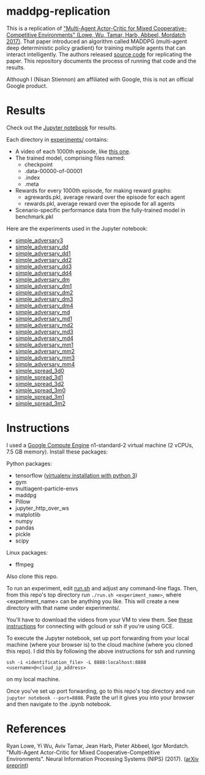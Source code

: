 # maddpg-replication

This is a replication of ["Multi-Agent Actor-Critic for Mixed Cooperative-Competitive Environments" (Lowe, Wu, Tamar, Harb, Abbeel, Mordatch 2017)](https://arxiv.org/abs/1706.02275). That paper introduced an algorithm called MADDPG (multi-agent deep deterministic policy gradient) for training multiple agents that can interact intelligently. The authors released [source code](https://github.com/openai/maddpg) for replicating the paper. This repository documents the process of running that code and the results.

Although I (Nisan Stiennon) am affiliated with Google, this is not an official Google product.

# Results

Check out the [Jupyter notebook](maddpg_replication.ipynb) for results.

Each directory in [experiments/](experiments) contains:
* A video of each 1000th episode, like [this one](experiments/simple_adversary_mm2/episode_00060000.mp4?raw=true).
* The trained model, comprising files named:
  * checkpoint
  * .data-00000-of-00001
  * .index
  * .meta
* Rewards for every 1000th episode, for making reward graphs:
  * agrewards.pkl, average reward over the episode for each agent
  * rewards.pkl, average reward over the episode for all agents
* Scenario-specific performance data from the fully-trained model in benchmark.pkl

Here are the experiments used in the Jupyter notebook:
* [simple_adversary3](experiments/simple_adversary3)
* [simple_adversary_dd](experiments/simple_adversary_dd)
* [simple_adversary_dd1](experiments/simple_adversary_dd1)
* [simple_adversary_dd2](experiments/simple_adversary_dd2)
* [simple_adversary_dd3](experiments/simple_adversary_dd3)
* [simple_adversary_dd4](experiments/simple_adversary_dd4)
* [simple_adversary_dm](experiments/simple_adversary_dm)
* [simple_adversary_dm1](experiments/simple_adversary_dm1)
* [simple_adversary_dm2](experiments/simple_adversary_dm2)
* [simple_adversary_dm3](experiments/simple_adversary_dm3)
* [simple_adversary_dm4](experiments/simple_adversary_dm4)
* [simple_adversary_md](experiments/simple_adversary_md)
* [simple_adversary_md1](experiments/simple_adversary_md1)
* [simple_adversary_md2](experiments/simple_adversary_md2)
* [simple_adversary_md3](experiments/simple_adversary_md3)
* [simple_adversary_md4](experiments/simple_adversary_md4)
* [simple_adversary_mm1](experiments/simple_adversary_mm1)
* [simple_adversary_mm2](experiments/simple_adversary_mm2)
* [simple_adversary_mm3](experiments/simple_adversary_mm3)
* [simple_adversary_mm4](experiments/simple_adversary_mm4)
* [simple_spread_3d0](experiments/simple_spread_3d0)
* [simple_spread_3d1](experiments/simple_spread_3d1)
* [simple_spread_3d2](experiments/simple_spread_3d2)
* [simple_spread_3m0](experiments/simple_spread_3m0)
* [simple_spread_3m1](experiments/simple_spread_3m1)
* [simple_spread_3m2](experiments/simple_spread_3m2)

# Instructions

I used a [Google Compute Engine](https://cloud.google.com/) n1-standard-2 virtual machine (2 vCPUs, 7.5 GB memory). Install these packages:

Python packages:
  * tensorflow ([virtualenv installation with python 3](https://www.tensorflow.org/install/install_linux#InstallingVirtualenv))
  * gym
  * multiagent-particle-envs
  * maddpg
  * Pillow
  * jupyter_http_over_ws
  * matplotlib
  * numpy
  * pandas
  * pickle
  * scipy

Linux packages:
  * ffmpeg

Also clone this repo.

To run an experiment, edit [run.sh](run.sh) and adjust any command-line flags. Then, from this repo's top directory run `./run.sh <experiment_name>`, where <experiment_name> can be anything you like. This will create a new directory with that name under experiments/.

You'll have to download the videos from your VM to view them. See [these instructions](https://cloud.google.com/compute/docs/instances/connecting-to-instance) for connecting with gcloud or ssh if you're using GCE.

To execute the Jupyter notebook, set up port forwarding from your local machine (where your browser is) to the cloud machine (where you cloned this repo). I did this by following the above instructions for ssh and running

`ssh -i <identification_file> -L 8888:localhost:8888 <username>@<cloud_ip_address>`

on my local machine.

Once you've set up port forwarding, go to this repo's top directory and run `jupyter notebook --port=8888`. Paste the url it gives you into your browser and then navigate to the .ipynb notebook.

# References

Ryan Lowe, Yi Wu, Aviv Tamar, Jean Harb, Pieter Abbeel, Igor Mordatch. "Multi-Agent Actor-Critic for Mixed Cooperative-Competitive Environments". Neural Information Processing Systems (NIPS) (2017). ([arXiv preprint](https://arxiv.org/abs/1706.02275))

